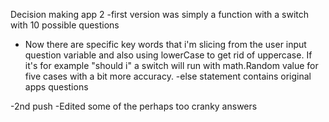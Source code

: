 Decision making app 2
-first version was simply a function with a switch with 10 possible questions

- Now there are specific key words that i'm slicing from the user input question variable and also using lowerCase to get rid of uppercase. If it's for example "should i" a switch will run with math.Random value for five cases with a bit more accuracy.
  -else statement contains original apps questions

-2nd push
-Edited some of the perhaps too cranky answers
